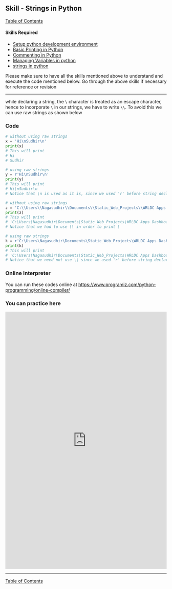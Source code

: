 
## Skill - Strings in Python
[Table of Contents](https://nagasudhir.blogspot.com/2020/04/taming-python-table-of-contents.html)

#### Skills Required
* [Setup python development environment](https://nagasudhir.blogspot.com/2020/04/setup-python-development-environment_14.html)
* [Basic Printing in Python](https://nagasudhir.blogspot.com/2020/04/basic-printing-in-python.html)
* [Commenting in Python](https://nagasudhir.blogspot.com/2020/04/comments-in-python.html)
* [Managing Variables in python](https://nagasudhir.blogspot.com/2020/04/managing-variables-in-python.html)
* [strings in python](https://nagasudhir.blogspot.com/2020/04/strings-in-python.html)

Please make sure to have all the skills mentioned above to understand and execute the code mentioned below. Go through the above skills if necessary for reference or revision
<hr/>

while declaring a string, the `\` character is treated as an escape character, hence to incorporate `\` in our strings, we have to write `\\`. 
To avoid this we can use raw strings as shown below

### Code
```python
# without using raw strings
x = 'Hi\nSudhir\n'
print(x)
# This will print
# Hi
# Sudhir

# using raw strings
y = r'Hi\nSudhir\n'
print(y)
# This will print
# Hi\nSudhir\n
# Notice that \n is used as it is, since we used 'r' before string declaration

# without using raw strings
z = 'C:\\Users\\Nagasudhir\\Documents\\Static_Web_Projects\\WRLDC Apps Dashboard'
print(z)
# This will print
# 'C:\Users\Nagasudhir\Documents\Static_Web_Projects\WRLDC Apps Dashboard'
# Notice that we had to use \\ in order to print \

# using raw strings
k = r'C:\Users\Nagasudhir\Documents\Static_Web_Projects\WRLDC Apps Dashboard'
print(k)
# This will print
# 'C:\Users\Nagasudhir\Documents\Static_Web_Projects\WRLDC Apps Dashboard'
# Notice that we need not use \\ since we used 'r' before string declaration

```

### Online Interpreter
You can run these codes online at https://www.programiz.com/python-programming/online-compiler/

### You can practice here
<iframe height="800px" width="100%" src="https://repl.it/repls/DifficultBowedOrigin?lite=true" scrolling="no" frameborder="no" allowtransparency="true" allowfullscreen="true" sandbox="allow-forms allow-pointer-lock allow-popups allow-same-origin allow-scripts allow-modals"></iframe>

<hr/>

[Table of Contents](https://nagasudhir.blogspot.com/2020/04/taming-python-table-of-contents.html)
<!--stackedit_data:
eyJoaXN0b3J5IjpbLTE0MzM3NzMxNDZdfQ==
-->